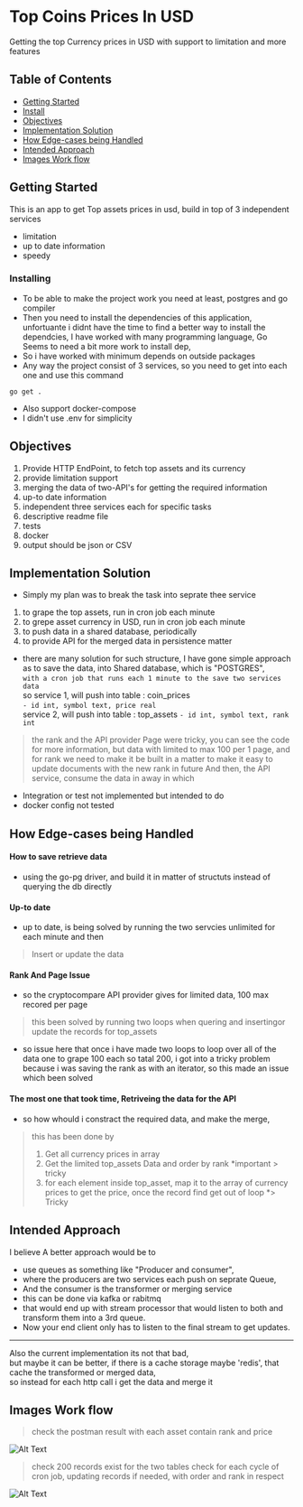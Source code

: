 # Top Coins Prices In USD

Getting the top Currency prices in USD with support to limitation and more features

## Table of Contents
- [Getting Started](#getting-started)
- [Install](#install)
- [Objectives](#objectives)
- [Implementation Solution](#implementation-solution)
- [How Edge-cases being Handled](#edgeCases)
- [Intended Approach](#intended-approach)
- [Images Work flow](#images)
## Getting Started

This is an app to get Top assets prices in usd, build in top of 3 independent services
- limitation
- up to date information
- speedy 

### Installing

- To be able to make the project work you need at least, postgres and go compiler
- Then you need to install the dependencies of this application, unfortuante i didnt have the time to find a better way to install the dependcies,
I have worked with many programming language, Go Seems to need a bit more work to install dep,
- So i have worked with minimum depends on outside packages
- Any way the project consist of 3 services, so you need to get into each one and use this command
```
go get .
```  

- Also support docker-compose
- I didn't use .env for simplicity

## Objectives
1. Provide HTTP EndPoint, to fetch top assets and its currency
2. provide limitation support
3. merging the data of two-API's for getting the required information
4. up-to date information 
5. independent three services each for specific tasks
6. descriptive readme file
7. tests 
8. docker
8. output should be json or CSV

## Implementation Solution

- Simply my plan was to break the task into seprate thee service
1. to grape the top assets, run in cron job each minute
2. to grepe asset currency in USD, run in cron job each minute
3. to push data in a shared database, periodically
4. to provide API for the merged data in persistence matter

- there are many solution for such structure, I have gone simple approach
as to save the data, into Shared database, which is "POSTGRES", <br>
```with a cron job that runs each 1 minute to the save two services data```<br>
so service 1, will push into table : coin_prices <br>
```- id int, symbol text, price real``` <br>
service 2, will push into table : top_assets
```- id int, symbol text, rank int``` <br>
> the rank and the API provider Page were tricky, you can see the code for more information, but data with limited to max 100 per 1 page, and for rank we need to make it be built in a matter to make it easy to update documents with the new rank in future
And then, the API service, consume the data in away in which

- Integration or test not implemented but intended to do
- docker config not tested

## How Edge-cases being Handled

#### How to save retrieve data
- using the go-pg driver, and build it in matter of structuts instead of querying the db directly

#### Up-to date 
- up to date, is being solved by running the two servcies unlimited for each minute 
and then <br>
> Insert or update the data

#### Rank And Page Issue
- so the  cryptocompare API provider gives for limited data, 100 max recored per page <br>
> this been solved by running two loops when quering and insertingor update the records for top_assets
- so issue here that once i have made two loops to loop over all of the data one to grape 100 each so tatal 200,
i got into a tricky problem because i was saving the rank as with an iterator, so this made an issue which been solved   

#### The most one that took time, Retriveing the data for the API
- so how whould i constract the required data, and make the merge,
> this has been done by 
>1. Get all currency prices in array 
>2. Get the limited top_assets Data and order by rank *important > tricky
>3. for each element inside top_asset, map it to the array of currency prices to get the price, once the record find get out of loop *> Tricky
## Intended Approach

I believe A better approach would be to 
- use queues as something like "Producer and consumer", 
- where the producers are two services each push on seprate Queue,
- And the consumer is the transformer or merging service
- this can be done via kafka or rabitmq
- that would end up with stream processor that would listen to both 
and transform them into a 3rd queue. 
- Now your end client only has to listen to the final stream to get updates.
--------
Also the current implementation its not that bad, <br>
but maybe it can be better, if there is a cache storage maybe 'redis', that cache the transformed or merged data, <br>
so instead for each http call i get the data and merge it <br>


## Images Work flow
> check the postman result with each asset contain rank and price

![Alt Text](https://media.giphy.com/media/S5iQjzLXDnynkKyHcU/giphy.gif)

> check 200 records exist for the two tables
> check for each cycle of cron job, updating records if needed, with order and rank in respect
 
![Alt Text](https://media.giphy.com/media/Tk1By3jMt0LtJXdIpL/giphy.gif)
